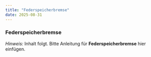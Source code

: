 ```yaml
---
title: "Federspeicherbremse"
date: 2025-08-31
---
```


### Federspeicherbremse

*Hinweis:* Inhalt folgt. Bitte Anleitung für **Federspeicherbremse** hier einfügen.
